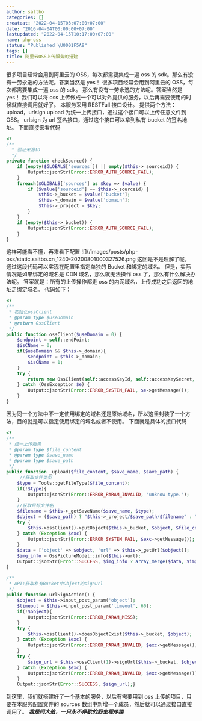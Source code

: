 ```yaml
---
author: saltbo
categories: []
createat: "2022-04-15T03:07:00+07:00"
date: "2016-04-04T00:00:00+07:00"
lastupdated: "2022-04-15T10:17:00+07:00"
name: php-oss
status: "Published \U0001F5A8"
tags: []
title: 阿里云OSS上传服务的搭建
---
```


很多项目经常会用到阿里云的 OSS，每次都需要集成一遍 oss 的 sdk。那么有没有一劳永逸的方法呢。答案当然是 yes！
很多项目经常会用到阿里云的 OSS，每次都需要集成一遍 oss 的 sdk。
那么有没有一劳永逸的方法呢。答案当然是 yes！
我们可以将 oss 上传做成一个可以对外提供的服务，以后再需要使用的时候就直接调用就好了。
本服务采用 RESTFull 接口设计。
提供两个方法：upload，urlsign
upload 为统一上传接口，通过这个接口可以上传任意文件到 OSS。
urlsign 为 url 签名接口，通过这个接口可以拿到私有 bucket 的签名地址。
下面直接来看代码

```php
<?
/**
  * 验证来源ID
  */
private function checkSource() {
    if (empty($GLOBALS['sources']) || empty($this->_sourceid)) {
        Output::jsonStr(Error::ERROR_AUTH_SOURCE_FAIL);
    }
    foreach($GLOBALS['sources'] as $key => $value) {
        if ($value['sourceid'] == $this->_sourceid) {
            $this->_bucket = $value['bucket'];
            $this->_domain = $value['domain'];
            $this->_project = $key;
        }
    }
    if (empty($this->_bucket)) {
        Output::jsonStr(Error::ERROR_AUTH_SOURCE_FAIL);
    }
}
```

这样可能看不懂，再来看下配置
![](/images/posts/php-oss/static.saltbo.cn_1240-20200801000327526.png
这回是不是理解了呢。 通过这段代码可以实现在配置里指定单独的 Bucket 和绑定的域名。
但是，实际情况是如果绑定的域名是 CDN 域名，那么就无法操作 oss 了，那么有什么解决办法呢。
答案就是：所有的上传操作都走 oss 的内网域名，上传成功之后返回的地址走绑定域名。
代码如下：

```php
<?
/**
 * 初始化ossClient
 * @param type $useDomain
 * @return OssClient
 */
public function ossClient($useDomain = 0) {
    $endpoint = self::endPoint;
    $isCName = 0;
    if($useDomain && $this->_domain){
        $endpoint = $this->_domain;
        $isCName = 1;
    }
    try {
        return new OssClient(self::accessKeyId, self::accessKeySecret, $endpoint,  $isCName);
    } catch (OssException $e) {
        Output::jsonStr(Error::ERROR_SYSTEM_FAIL, $e->getMessage());
    }
}
```

因为同一个方法中不一定使用绑定的域名还是原始域名，所以这里封装了一个方法，目的就是可以指定使用绑定的域名或者不使用。
下面就是具体的接口代码

```php
<?
/**
 * 统一上传服务
 * @param type $file_content
 * @param type $save_name
 * @param type $save_path
 */
public function _upload($file_content, $save_name, $save_path) {
     //获取文件类型
    $type = Tools::getFileType($file_content);
    if(!$type){
        Output::jsonStr(Error::ERROR_PARAM_INVALID, 'unknow type.');
    }
    //获取目标文件名
    $filename = $this->_getSaveName($save_name, $type);
    $object = ($save_path) ? "$this->_project/$save_path/$filename" : "$this->_project/$filename";
    try {
        $this->ossClient()->putObject($this->_bucket, $object, $file_content);
    } catch (Exception $exc) {
        Output::jsonStr(Error::ERROR_SYSTEM_FAIL, $exc->getMessage());
    }
    $data = ['object' => $object, 'url' => $this->_getUrl($object)];
    $img_info = OssPictureModel::info($this->url);
    Output::jsonStr(Error::SUCCESS, $img_info ? array_merge($data, $img_info) : $data);
}

/**
 * API:获取私有Bucket中Object的signUrl
 */
public function urlSignAction() {
    $object = $this->input_post_param('object');
    $timeout = $this->input_post_param('timeout', 60);
    if(!$object){
        Output::jsonStr(Error::ERROR_PARAM_MISS);
    }
    try {
        $this->ossClient()->doesObjectExist($this->_bucket, $object);
    } catch (Exception $exc) {
        Output::jsonStr(Error::ERROR_PARAM_INVALID, $exc->getMessage());
    }
    try {
        $sign_url = $this->ossClient(1)->signUrl($this->_bucket, $object, $timeout);
    } catch (Exception $exc) {
        Output::jsonStr(Error::ERROR_PARAM_INVALID, $exc->getMessage());
    }
    Output::jsonStr(Error::SUCCESS, $sign_url);}
```

到这里，我们就搭建好了一个基本的服务，以后有需要用到 oss 上传的项目，只要在本服务配置文件的 sources 数组中新增一个成员，然后就可以通过接口直接调用了。
**_我是闫大伯，一只永不停歇的野生程序猿_**
